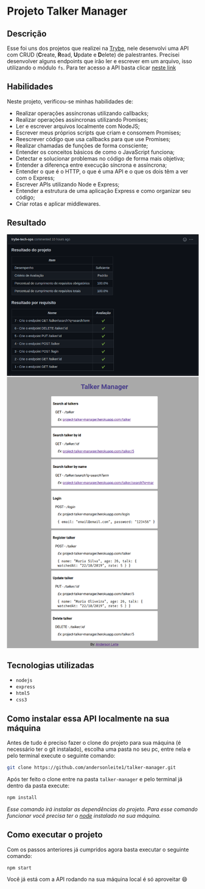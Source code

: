 # Projeto Talker Manager

## Descrição 

Esse foi uns dos projetos que realizei na [Trybe](https://www.betrybe.com/), nele desenvolvi uma API com CRUD (**C**reate, **R**ead, **U**pdate e **D**elete) de palestrantes. Precisei desenvolver alguns endpoints que irão ler e escrever em um arquivo, isso utilizando o módulo `fs`.
Para ter acesso a API basta clicar [neste link](https://project-talker-manager.herokuapp.com/)

## Habilidades

Neste projeto, verificou-se minhas habilidades de:

- Realizar operações assíncronas utilizando callbacks;
- Realizar operações assíncronas utilizando Promises;
- Ler e escrever arquivos localmente com NodeJS;
- Escrever meus próprios scripts que criam e consomem Promises;
- Reescrever código que usa callbacks para que use Promises;
- Realizar chamadas de funções de forma consciente;
- Entender os conceitos básicos de como o JavaScript funciona;
- Detectar e solucionar problemas no código de forma mais objetiva;
- Entender a diferença entre execução síncrona e assíncrona;
- Entender o que é o HTTP, o que é uma API e o que os dois têm a ver com o Express;
- Escrever APIs utilizando Node e Express;
- Entender a estrutura de uma aplicação Express e como organizar seu código;
- Criar rotas e aplicar middlewares.

## Resultado
![Resultado final](https://github.com/andersonleite1/talker-manager/blob/main/img/result.png)
![Screenshot](https://github.com/andersonleite1/talker-manager/blob/main/img/screenshot.png?raw=true)

## Tecnologias utilizadas
- `nodejs`
- `express`
- `html5`
- `css3`

## Como instalar essa API localmente na sua máquina

Antes de tudo é preciso fazer o clone do projeto para sua máquina (é necessário ter o git instalado), escolha uma pasta no seu pc, entre nela e pelo terminal execute o seguinte comando:

```bash
git clone https://github.com/andersonleite1/talker-manager.git
```

Após ter feito o clone entre na pasta `talker-manager` e pelo terminal já dentro da pasta execute:

```bash
npm install
```

*Esse comando irá instalar as dependências do projeto. Para esse comando funcionar você precisa ter o [node](https://nodejs.org/) instalado na sua máquina.*

## Como executar o projeto

Com os passos anteriores já cumpridos agora basta executar o seguinte comando:

```bash
npm start
```

Você já está com a API rodando na sua máquina local é só aproveitar :smile:


